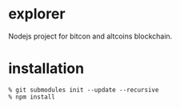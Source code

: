 explorer
==========
Nodejs project for bitcon and altcoins blockchain.

installation
==========

```
% git submodules init --update --recursive
% npm install
```
